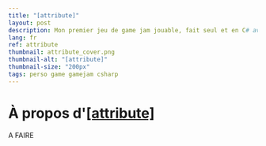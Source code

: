 ```yaml
---
title: "[attribute]"
layout: post
description: Mon premier jeu de game jam jouable, fait seul et en C# avec Unity.
lang: fr
ref: attribute
thumbnail: attribute_cover.png
thumbnail-alt: "[attribute]"
thumbnail-size: "200px"
tags: perso game gamejam csharp
---
```

# À propos d'[[attribute]](https://debiantarte.itch.io/attribute)

A FAIRE
